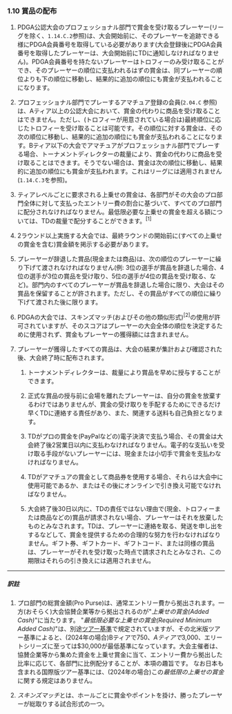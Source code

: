 ### 1.10 賞品の配布

1. PDGA公認大会のプロフェッショナル部門で賞金を受け取るプレーヤー(リーグを除く、`1.14.C.2`参照)は、大会開始前に、そのプレーヤーを追跡できる様にPDGA会員番号を取得している必要があります(大会登録後にPDGA会員番号を取得したプレーヤーは、大会開始前にTDに通知しなければなりません)。PDGA会員番号を持たないプレーヤーはトロフィーのみ受け取ることができ、そのプレーヤーの順位に支払われるはずの賞金は、同プレーヤーの順位よりも下の順位に移動し、結果的に追加の順位にも賞金が支払われることになります。

1. プロフェッショナル部門でプレーするアマチュア登録の会員(`2.04.C` 参照)は、Aティア以上の公認大会において、賞金の代わりに商品を受け取ることはできません。ただし、(トロフィーが用意されている場合は)最終順位に応じたトロフィーを受け取ることは可能です。その順位に対する賞金は、その次の順位に移動し、結果的に追加の順位にも賞金が支払われることになります。Bティア以下の大会でアマチュアがプロフェッショナル部門でプレーする場合、トーナメントディレクターの裁量により、賞金の代わりに商品を受け取ることはできます。そうでない場合は、賞金は次の順位に移動し、結果的に追加の順位にも賞金が支払われます。これはリーグには適用されません(`1.14.C.3`を参照)。

1. ティアレベルごとに要求される上乗せの賞金は、各部門がその大会のプロ部門全体に対して支払ったエントリー費の割合に基づいて、すべてのプロ部門に配分されなければなりません。最低限必要な上乗せの賞金を超える額については、TDの裁量で配分することができます。<sup>[1]</sup>

1. 2ラウンド以上実施する大会では、最終ラウンドの開始前に(すべての上乗せの賞金を含む)賞金額を掲示する必要があります。

1. プレーヤーが辞退した賞品(現金または商品)は、次の順位のプレーヤーに繰り下げて渡されなければなりません(例: 3位の選手が賞品を辞退した場合、4位の選手が3位の賞品を受け取り、5位の選手が4位の賞品を受け取る、など)。部門内のすべてのプレーヤーが賞品を辞退した場合に限り、大会はその賞品を保留することが許されます。ただし、その賞品がすべての順位に繰り下げて渡された後に限ります。

1. PDGAの大会では、スキンズマッチ(およびその他の類似形式)<sup>[2]</sup>の使用が許可されていますが、そのスコアはプレーヤーの大会全体の順位を決定するために使用されず、賞金もプレーヤーの獲得額には含まれません。

1. プレーヤーが獲得したすべての賞品は、大会の結果が集計および確認された後、大会終了時に配布されます。

    1.	トーナメントディレクターは、裁量により賞品を早めに授与することができます。

    1.	正式な賞品の授与前に会場を離れたプレーヤーは、自分の賞金を放棄するわけではありませんが、賞金の受け取りを手配するためにできるだけ早くTDに連絡する責任があり、また、関連する送料も自己負担となります。

	1.	TDがプロの賞金を(PayPalなどの)電子決済で支払う場合、その賞金は大会終了後2営業日以内に支払わなければなりません。電子的な支払いを受け取る手段がないプレーヤーには、現金または小切手で賞金を支払わなければなりません。

	1.	TDがアマチュアの賞金として商品券を使用する場合、それらは大会中に使用可能であるか、またはその後にオンラインで引き換え可能でなければなりません。

	1.	大会終了後30日以内に、TDの責任ではない理由で(現金、トロフィーまたは商品などの)賞品が請求されない場合、プレーヤーはそれを放棄したものとみなされます。TDは、プレーヤーに連絡を取る、発送を申し出をするなどして、賞金を提供するための合理的な努力を行わなければなりません。ギフト券、ギフトカード、ギフトコード、または同様の賞品は、プレーヤーがそれを受け取った時点で請求されたとみなされ、この期限はそれらの引き換えには適用されません。

---
##### 訳註

1. プロ部門の総賞金額(Pro Purse)は、通常エントリー費から拠出されます。一方(おそらく)大会協賛企業等から拠出されるのが"*上乗せの賞金(Added Cash)*"に当たります。
"*最低限必要な上乗せの賞金(Required Minimum Added Cash)*"は、別途[ツアー基準]()で規定されていますが、その北米版ツアー基準によると、(2024年の場合)Bティアで$750、Aティアで$3,000、エリートシリーズに至っては$30,000が最低基準になっています。大会主催者は、協賛企業等から集めた資金を上乗せ賞金に当て、エントリー費から拠出した比率に応じて、各部門に比例配分することが、本項の趣旨です。
なお日本も含まれる国際版ツアー基準には、(2024年の場合)この*最低限の上乗せの賞金*に関する規定はありません。

2. *スキンズマッチ*とは、ホールごとに賞金やポイントを掛け、勝ったプレーヤーが総取りする試合形式の一つ。
